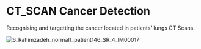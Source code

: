 # CT_SCAN Cancer Detection 
Recognising and targetting the cancer located in patients' lungs CT Scans. 

![6_Rahimzadeh_normal1_patient146_SR_4_IM00017](https://user-images.githubusercontent.com/80212154/221691284-3cc9b68f-4993-499b-8f7a-f1cf364fbee8.png)

